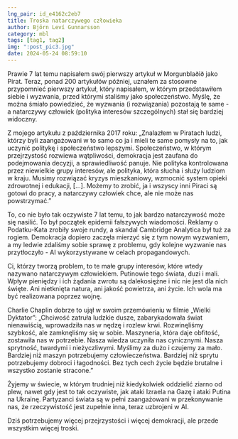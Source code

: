 ```yaml
---
lng_pair: id_e4162c2eb7
title: Troska natarczywego człowieka
author: Björn Leví Gunnarsson
category: mbl
tags: [tag1, tag2]
img: ":post_pic3.jpg"
date: 2024-05-24 08:59:10
---
```


Prawie 7 lat temu napisałem swój pierwszy artykuł w Morgunblaðið jako Pirat. Teraz, ponad 200 artykułów później, uznałem za stosowne przypomnieć pierwszy artykuł, który napisałem, w którym przedstawiłem siebie i wyzwania, przed którymi staliśmy jako społeczeństwo. Myślę, że można śmiało powiedzieć, że wyzwania (i rozwiązania) pozostają te same - a natarczywy człowiek (polityka interesów szczególnych) stał się bardziej widoczny.

Z mojego artykułu z października 2017 roku:
„Znalazłem w Piratach ludzi, którzy byli zaangażowani w to samo co ja i mieli te same pomysły na to, jak uczynić politykę i społeczeństwo lepszymi. Społeczeństwo, w którym przejrzystość rozwiewa wątpliwości, demokracja jest zaufana do podejmowania decyzji, a sprawiedliwość panuje. Nie polityka kontrolowana przez niewielkie grupy interesów, ale polityka, która słucha i służy ludziom w kraju. Musimy rozwiązać kryzys mieszkaniowy, wzmocnić system opieki zdrowotnej i edukacji, [...]. Możemy to zrobić, ja i wszyscy inni Piraci są gotowi do pracy, a natarczywy człowiek chce, ale nie może nas powstrzymać.”

To, co nie było tak oczywiste 7 lat temu, to jak bardzo natarczywość może się nasilić. To był początek epidemii fałszywych wiadomości. Reklamy o Podatku-Kata zrobiły swoje rundy, a skandal Cambridge Analytica był tuż za rogiem. Demokracja dopiero zaczęła mierzyć się z tym nowym wyzwaniem, a my ledwie zdaliśmy sobie sprawę z problemu, gdy kolejne wyzwanie nas przytłoczyło - AI wykorzystywane w celach propagandowych.

Ci, którzy tworzą problem, to te małe grupy interesów, które wtedy nazywano natarczywym człowiekiem. Putinowie tego świata, duzi i mali. Wpływ pieniędzy i ich żądania zwrotu są dalekosiężne i nic nie jest dla nich święte. Ani nietknięta natura, ani jakość powietrza, ani życie. Ich wola ma być realizowana poprzez wojnę.

Charlie Chaplin dobrze to ujął w swoim przemówieniu w filmie „Wielki Dyktator”:
„Chciwość zatruła ludzkie dusze, zabarykadowała świat nienawiścią, wprowadziła nas w nędzę i rozlew krwi. Rozwinęliśmy szybkość, ale zamknęliśmy się w sobie. Maszyneria, która daje obfitość, zostawiła nas w potrzebie. Nasza wiedza uczyniła nas cynicznymi. Nasza sprytność, twardymi i nieżyczliwymi. Myślimy za dużo i czujemy za mało. Bardziej niż maszyn potrzebujemy człowieczeństwa. Bardziej niż sprytu potrzebujemy dobroci i łagodności. Bez tych cech życie będzie brutalne i wszystko zostanie stracone.”

Żyjemy w świecie, w którym trudniej niż kiedykolwiek oddzielić ziarno od plew, nawet gdy jest to tak oczywiste, jak ataki Izraela na Gazę i ataki Putina na Ukrainę. Partyzanci świata są w pełni zaangażowani w przekonywanie nas, że rzeczywistość jest zupełnie inna, teraz uzbrojeni w AI.

Dziś potrzebujemy więcej przejrzystości i więcej demokracji, ale przede wszystkim więcej troski.